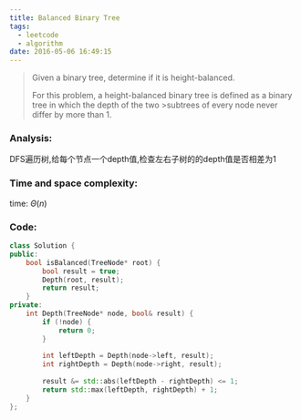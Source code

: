 ```yaml
---
title: Balanced Binary Tree
tags:
  - leetcode
  - algorithm
date: 2016-05-06 16:49:15
---
```

>Given a binary tree, determine if it is height-balanced.
>
>For this problem, a height-balanced binary tree is defined as a binary tree in which the depth of the two >subtrees of every node never differ by more than 1.

### Analysis:
DFS遍历树,给每个节点一个depth值,检查左右子树的的depth值是否相差为1
### Time and space complexity:
time: $\Theta (n)$
### Code:
```cpp
class Solution {
public:
    bool isBalanced(TreeNode* root) {
        bool result = true;
        Depth(root, result);
        return result;
    }
private:
    int Depth(TreeNode* node, bool& result) {
        if (!node) {
            return 0;
        }
        
        int leftDepth = Depth(node->left, result);
        int rightDepth = Depth(node->right, result);
        
        result &= std::abs(leftDepth - rightDepth) <= 1;
        return std::max(leftDepth, rightDepth) + 1;
    }
};
```

